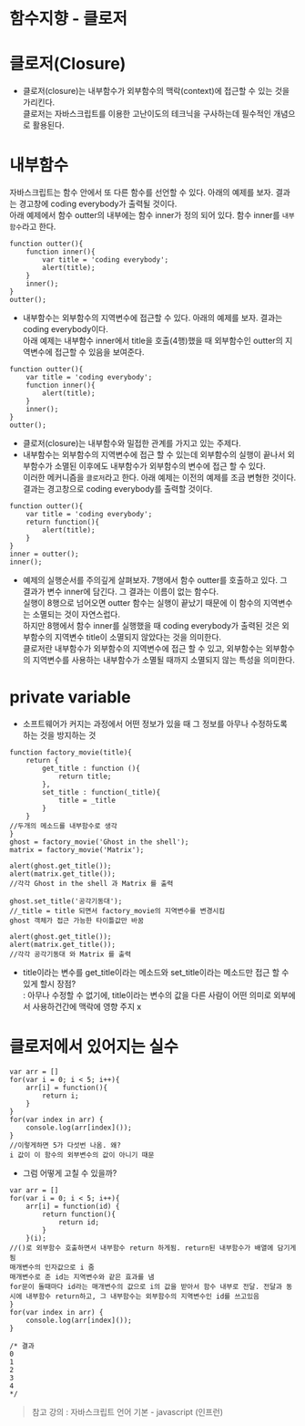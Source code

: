 함수지향 - 클로저
=================

# 클로저(Closure)
* 클로저(closure)는 내부함수가 외부함수의 맥락(context)에 접근할 수 있는 것을 가리킨다.   
클로저는 자바스크립트를 이용한 고난이도의 테크닉을 구사하는데 필수적인 개념으로 활용된다.

# 내부함수
자바스크립트는 함수 안에서 또 다른 함수를 선언할 수 있다. 아래의 예제를 보자. 결과는 경고창에 coding everybody가 출력될 것이다.   
아래 예제에서 함수 outter의 내부에는 함수 inner가 정의 되어 있다. 함수 inner를 ```내부 함수```라고 한다.
```
function outter(){
    function inner(){
        var title = 'coding everybody'; 
        alert(title);
    }
    inner();
}
outter();
```

* 내부함수는 외부함수의 지역변수에 접근할 수 있다. 아래의 예제를 보자. 결과는 coding everybody이다.   
아래 예제는 내부함수 inner에서 title을 호출(4행)했을 때 외부함수인 outter의 지역변수에 접근할 수 있음을 보여준다.
```
function outter(){
    var title = 'coding everybody';  
    function inner(){        
        alert(title);
    }
    inner();
}
outter();
```

* 클로저(closure)는 내부함수와 밀접한 관계를 가지고 있는 주제다.
* 내부함수는 외부함수의 지역변수에 접근 할 수 있는데 외부함수의 실행이 끝나서 외부함수가 소멸된 이후에도 내부함수가 외부함수의 변수에 접근 할 수 있다.   
이러한 메커니즘을 ```클로저```라고 한다. 아래 예제는 이전의 예제를 조금 변형한 것이다. 결과는 경고창으로 coding everybody를 출력할 것이다.
```
function outter(){
    var title = 'coding everybody';  
    return function(){        
        alert(title);
    }
}
inner = outter();
inner();
```

* 예제의 실행순서를 주의깊게 살펴보자. 7행에서 함수 outter를 호출하고 있다. 그 결과가 변수 inner에 담긴다. 그 결과는 이름이 없는 함수다.   
실행이 8행으로 넘어오면 outter 함수는 실행이 끝났기 때문에 이 함수의 지역변수는 소멸되는 것이 자연스럽다.   
하지만 8행에서 함수 inner를 실행했을 때 coding everybody가 출력된 것은 외부함수의 지역변수 title이 소멸되지 않았다는 것을 의미한다.   
클로저란 내부함수가 외부함수의 지역변수에 접근 할 수 있고, 외부함수는 외부함수의 지역변수를 사용하는 내부함수가 소멸될 때까지 소멸되지 않는 특성을 의미한다.

# private variable
* 소프트웨어가 커지는 과정에서 어떤 정보가 있을 때 그 정보를 아무나 수정하도록 하는 것을 방지하는 것
```
function factory_movie(title){
    return {
        get_title : function (){
            return title;
        },
        set_title : function(_title){
            title = _title
        }
    }
//두개의 메소드를 내부함수로 생각
}
ghost = factory_movie('Ghost in the shell');
matrix = factory_movie('Matrix');
 
alert(ghost.get_title());
alert(matrix.get_title());
//각각 Ghost in the shell 과 Matrix 를 출력

ghost.set_title('공각기동대');
//_title = title 되면서 factory_movie의 지역변수를 변경시킴
ghost 객체가 접근 가능한 타이틀값만 바꿈

alert(ghost.get_title());
alert(matrix.get_title());
//각각 공각기동대 와 Matrix 를 출력
```

* title이라는 변수를 get_title이라는 메소드와 set_title이라는 메소드만 접근 할 수 있게 할시 장점?   
: 아무나 수정할 수 없기에, title이라는 변수의 값을 다른 사람이 어떤 의미로 외부에서 사용하건간에 맥락에 영향 주지 x

# 클로저에서 있어지는 실수
```
var arr = []
for(var i = 0; i < 5; i++){
    arr[i] = function(){
        return i;
    }
}
for(var index in arr) {
    console.log(arr[index]());
}
//이렇게하면 5가 다섯번 나옴. 왜? 
i 값이 이 함수의 외부변수의 값이 아니기 때문
```
* 그럼 어떻게 고칠 수 있을까?
```
var arr = []
for(var i = 0; i < 5; i++){
    arr[i] = function(id) {
        return function(){
            return id;
        }
    }(i);
//()로 외부함수 호출하면서 내부함수 return 하게됨. return된 내부함수가 배열에 담기게됨
매개변수의 인자값으로 i 줌
매개변수로 준 id는 지역변수와 같은 효과를 냄
for문이 돌때마다 id라는 매개변수의 값으로 i의 값을 받아서 함수 내부로 전달. 전달과 동시에 내부함수 return하고, 그 내부함수는 외부함수의 지역변수인 id를 쓰고있음
}
for(var index in arr) {
    console.log(arr[index]());
}

/* 결과
0
1
2
3
4
*/
 ```

> 참고 강의 : 자바스크립트 언어 기본 - javascript (인프런)
